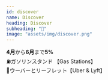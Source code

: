 ```yaml
---
id: discover
name: Discover
heading: Discover
subheading: "📅"
image: "assets/img/discover.png"
---
```

<strong>4月</strong>から<strong>6月</strong>まで<strong>5%</strong> <br />
⛽ガソリンスタンド 【Gas Stations】　<br />
🚕ウーバーとリーフレット【Uber & Lyft】 <br />
